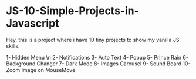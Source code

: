 # JS-10-Simple-Projects-in-Javascript
Hey, this is a project where i have 10 tiny projects to show my vanilla JS skills.

1- Hidden Menu \n
2- Notifications
3- Auto Text
4- Popup
5- Prince Rain
6- Background Changer
7- Dark Mode
8- Images Carousel
9- Sound Board
10- Zoom Image on MouseMove
